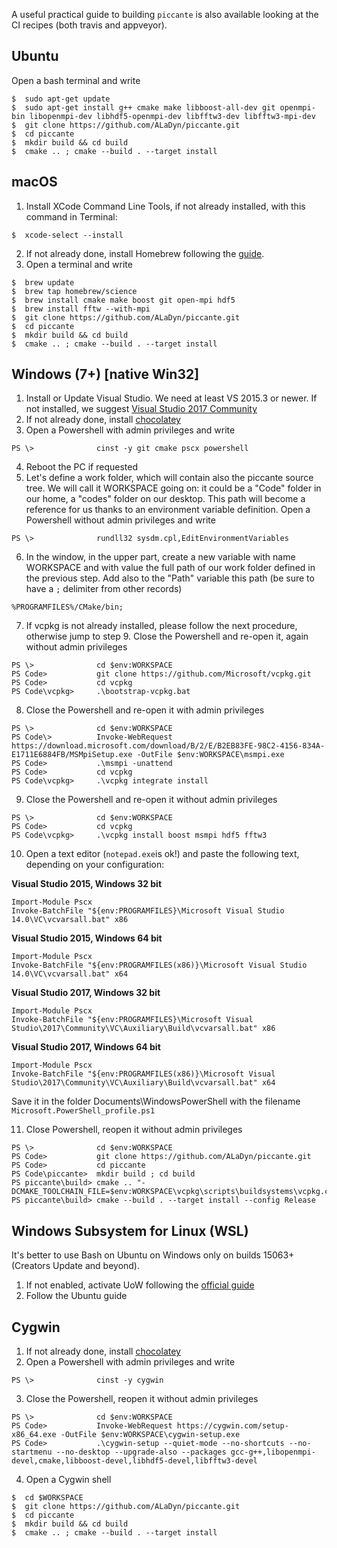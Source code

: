 A useful practical guide to building `piccante` is also available looking at the CI recipes (both travis and appveyor).


## Ubuntu
Open a bash terminal and write  
```
$  sudo apt-get update
$  sudo apt-get install g++ cmake make libboost-all-dev git openmpi-bin libopenmpi-dev libhdf5-openmpi-dev libfftw3-dev libfftw3-mpi-dev
$  git clone https://github.com/ALaDyn/piccante.git
$  cd piccante
$  mkdir build && cd build
$  cmake .. ; cmake --build . --target install
```


## macOS
1) Install XCode Command Line Tools, if not already installed, with this command in Terminal:
```
$  xcode-select --install
```
2) If not already done, install Homebrew following the [guide](https://brew.sh/index_it.html).  
3) Open a terminal and write
```
$  brew update
$  brew tap homebrew/science
$  brew install cmake make boost git open-mpi hdf5
$  brew install fftw --with-mpi
$  git clone https://github.com/ALaDyn/piccante.git
$  cd piccante
$  mkdir build && cd build
$  cmake .. ; cmake --build . --target install
```


## Windows (7+) [native Win32]
1) Install or Update Visual Studio. We need at least VS 2015.3 or newer. If not installed, we suggest [Visual Studio 2017 Community](http://visualstudio.com)   
2) If not already done, install [chocolatey](http://chocolatey.org)   
3) Open a Powershell with admin privileges and write
```
PS \>              cinst -y git cmake pscx powershell
```
4) Reboot the PC if requested
5) Let's define a work folder, which will contain also the piccante source tree. We will call it WORKSPACE going on: it could be a "Code" folder in our home, a "codes" folder on our desktop. This path will become a reference for us thanks to an environment variable definition. Open a Powershell without admin privileges and write
```
PS \>              rundll32 sysdm.cpl,EditEnvironmentVariables
```
6) In the window, in the upper part, create a new variable with name WORKSPACE and with value the full path of our work folder defined in the previous step. Add also to the "Path" variable this path (be sure to have a `;` delimiter from other records)
```
%PROGRAMFILES%/CMake/bin;
```
7) If vcpkg is not already installed, please follow the next procedure, otherwise jump to step 9. Close the Powershell and re-open it, again without admin privileges
```
PS \>              cd $env:WORKSPACE
PS Code>           git clone https://github.com/Microsoft/vcpkg.git
PS Code>           cd vcpkg
PS Code\vcpkg>     .\bootstrap-vcpkg.bat 
```
8) Close the Powershell and re-open it with admin privileges
```
PS \>              cd $env:WORKSPACE
PS Code\>          Invoke-WebRequest https://download.microsoft.com/download/B/2/E/B2EB83FE-98C2-4156-834A-E1711E6884FB/MSMpiSetup.exe -OutFile $env:WORKSPACE\msmpi.exe
PS Code>           .\msmpi -unattend
PS Code>           cd vcpkg
PS Code\vcpkg>     .\vcpkg integrate install

```
9) Close the Powershell and re-open it without admin privileges
```
PS \>              cd $env:WORKSPACE
PS Code>           cd vcpkg
PS Code\vcpkg>     .\vcpkg install boost msmpi hdf5 fftw3
```
10) Open a text editor (`notepad.exe`is ok!) and paste the following text, depending on your configuration:

**Visual Studio 2015, Windows 32 bit**
```
Import-Module Pscx
Invoke-BatchFile "${env:PROGRAMFILES}\Microsoft Visual Studio 14.0\VC\vcvarsall.bat" x86
```
**Visual Studio 2015, Windows 64 bit**
```
Import-Module Pscx
Invoke-BatchFile "${env:PROGRAMFILES(x86)}\Microsoft Visual Studio 14.0\VC\vcvarsall.bat" x64
```
**Visual Studio 2017, Windows 32 bit**
```
Import-Module Pscx
Invoke-BatchFile "${env:PROGRAMFILES}\Microsoft Visual Studio\2017\Community\VC\Auxiliary\Build\vcvarsall.bat" x86
```
**Visual Studio 2017, Windows 64 bit**
```
Import-Module Pscx
Invoke-BatchFile "${env:PROGRAMFILES(x86)}\Microsoft Visual Studio\2017\Community\VC\Auxiliary\Build\vcvarsall.bat" x64
```
Save it in the folder Documents\WindowsPowerShell with the filename `Microsoft.PowerShell_profile.ps1`

11) Close Powershell, reopen it without admin privileges
```
PS \>              cd $env:WORKSPACE
PS Code>           git clone https://github.com/ALaDyn/piccante.git
PS Code>           cd piccante
PS Code\piccante>  mkdir build ; cd build
PS piccante\build> cmake .. "-DCMAKE_TOOLCHAIN_FILE=$env:WORKSPACE\vcpkg\scripts\buildsystems\vcpkg.cmake"
PS piccante\build> cmake --build . --target install --config Release
```


## Windows Subsystem for Linux (WSL)
It's better to use Bash on Ubuntu on Windows only on builds 15063+ (Creators Update and beyond).  
1) If not enabled, activate UoW following the [official guide](https://msdn.microsoft.com/it-it/commandline/wsl/install_guide)   
2) Follow the Ubuntu guide


## Cygwin
1) If not already done, install [chocolatey](http://chocolatey.org)   
2) Open a Powershell with admin privileges and write
```
PS \>              cinst -y cygwin
```
3) Close the Powershell, reopen it without admin privileges
```
PS \>              cd $env:WORKSPACE
PS Code>           Invoke-WebRequest https://cygwin.com/setup-x86_64.exe -OutFile $env:WORKSPACE\cygwin-setup.exe
PS Code>           .\cygwin-setup --quiet-mode --no-shortcuts --no-startmenu --no-desktop --upgrade-also --packages gcc-g++,libopenmpi-devel,cmake,libboost-devel,libhdf5-devel,libfftw3-devel
```
4) Open a Cygwin shell
```
$  cd $WORKSPACE
$  git clone https://github.com/ALaDyn/piccante.git
$  cd piccante
$  mkdir build && cd build
$  cmake .. ; cmake --build . --target install
```




